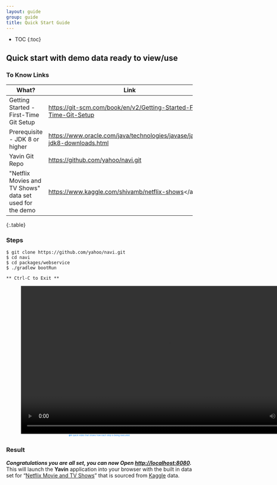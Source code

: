 ```yaml
---
layout: guide
group: guide
title: Quick Start Guide
---
```


* TOC
{:toc}

Quick start with demo data ready to view/use
-------------------------------------------------

### To Know Links

| What?                    |  Link  |
|---------------------------------|--------|
| Getting Started - First-Time Git Setup  | <a href="https://git-scm.com/book/en/v2/Getting-Started-First-Time-Git-Setup">https://git-scm.com/book/en/v2/Getting-Started-First-Time-Git-Setup</a> |
| Prerequisite - JDK 8 or higher  |  <a href="https://www.oracle.com/java/technologies/javase/javase-jdk8-downloads.html"> https://www.oracle.com/java/technologies/javase/javase-jdk8-downloads.html  </a>    |
| Yavin Git Repo  |  <a href="https://github.com/yahoo/navi.git"> https://github.com/yahoo/navi.git </a>                                                                                       |
| "Netflix Movies and TV Shows" data set used for the demo | <a href="https://www.kaggle.com/shivamb/netflix-shows"> https://www.kaggle.com/shivamb/netflix-shows</a? |
{:.table}

### Steps
```
$ git clone https://github.com/yahoo/navi.git
$ cd navi
$ cd packages/webservice
$ ./gradlew bootRun

** Ctrl-C to Exit **
```

<center>
  <figure style="font-size:0.6vw; color:DodgerBlue;">
    <video width="800" controls> <source src="assets/images/QS_installation_and_run.mp4" type="video/mp4"></video>
    <figcaption>📹A quick video that shows how each step is being executed.</figcaption>
  </figure>
</center>

### Result
***Congratulations you are all set, you can now Open <a href="http://localhost:8080"> http://localhost:8080</a>.*** This will launch the **Yavin** application into your browser with the built in data set for “<a href="https://www.kaggle.com/shivamb/netflix-shows" >Netflix Movie and TV Shows</a>” that is sourced from <a href="https://www.kaggle.com/" >Kaggle</a> data.
